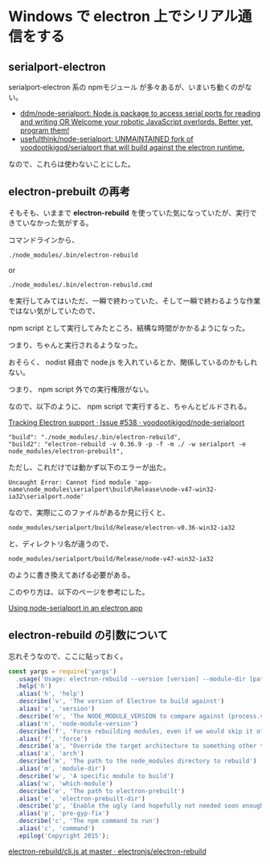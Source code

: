 # Windows で electron 上でシリアル通信をする

## serialport-electron

serialport-electron 系の npmモジュール が多々あるが、いまいち動くのがない。

* [ddm/node-serialport: Node.js package to access serial ports for reading and writing OR Welcome your robotic JavaScript overlords. Better yet, program them!](https://github.com/ddm/node-serialport)
* [usefulthink/node-serialport: UNMAINTAINED fork of voodootikigod/serialport that will build against the electron runtime.](https://github.com/usefulthink/node-serialport)

なので、これらは使わないことにした。

## electron-prebuilt の再考

そもそも、いままで **electron-rebuild** を使っていた気になっていたが、実行できていなかった気がする。

コマンドラインから、

    ./node_modules/.bin/electron-rebuild

or

    ./node_modules/.bin/electron-rebuild.cmd

を実行してみてはいただ、一瞬で終わっていた、そして一瞬で終わるような作業ではない気がしていたので、

npm script として実行してみたところ、結構な時間がかかるようになった。

つまり、ちゃんと実行されるようなった。

おそらく、 nodist 経由で node.js を入れているとか、関係しているのかもしれない。

つまり、 npm script 外での実行権限がない。

なので、以下のように、 npm script で実行すると、ちゃんとビルドされる。

[Tracking Electron support · Issue #538 · voodootikigod/node-serialport](https://github.com/voodootikigod/node-serialport/issues/538)

    "build": "./node_modules/.bin/electron-rebuild",
    "build2": "electron-rebuild -v 0.36.9 -p -f -m ./ -w serialport -e node_modules/electron-prebuilt",

ただし、これだけでは動かず以下のエラーが出た。

    Uncaught Error: Cannot find module 'app-name\node_modules\serialport\build\Release\node-v47-win32-ia32\serialport.node'

なので、実際にこのファイルがあるか見に行くと、

    node_modules/serialport/build/Release/electron-v0.36-win32-ia32

と、ディレクトリ名が違うので、

    node_modules/serialport/build/Release/node-v47-win32-ia32

のように書き換えてあげる必要がある。

このやり方は、以下のページを参考にした。

[Using node-serialport in an electron app](http://meow.noopkat.com/using-node-serialport-in-an-electron-app/)

## electron-rebuild の引数について

忘れそうなので、ここに貼っておく。

```javascript
const yargs = require('yargs')
  .usage('Usage: electron-rebuild --version [version] --module-dir [path]')
  .help('h')
  .alias('h', 'help')
  .describe('v', 'The version of Electron to build against')
  .alias('v', 'version')
  .describe('n', 'The NODE_MODULE_VERSION to compare against (process.versions.modules)')
  .alias('n', 'node-module-version')
  .describe('f', 'Force rebuilding modules, even if we would skip it otherwise')
  .alias('f', 'force')
  .describe('a', "Override the target architecture to something other than your system's")
  .alias('a', 'arch')
  .describe('m', 'The path to the node_modules directory to rebuild')
  .alias('m', 'module-dir')
  .describe('w', 'A specific module to build')
  .alias('w', 'which-module')
  .describe('e', 'The path to electron-prebuilt')
  .alias('e', 'electron-prebuilt-dir')
  .describe('p', 'Enable the ugly (and hopefully not needed soon enough) node-pre-gyp path fixer')
  .alias('p', 'pre-gyp-fix')
  .describe('c', 'The npm command to run')
  .alias('c', 'command')
  .epilog('Copyright 2015');
```

[electron-rebuild/cli.js at master · electronjs/electron-rebuild](https://github.com/electronjs/electron-rebuild/blob/master/src/cli.js)
